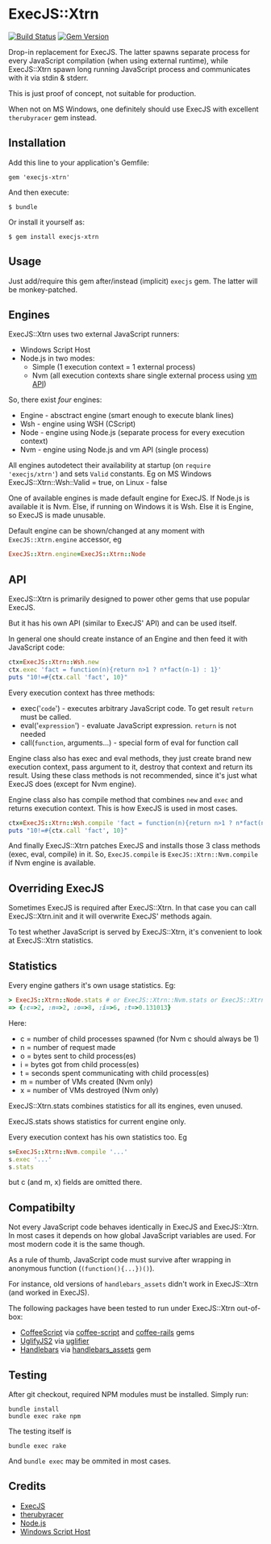 # ExecJS::Xtrn

[![Build Status](https://travis-ci.org/ukoloff/execjs-xtrn.svg?branch=master)](https://travis-ci.org/ukoloff/execjs-xtrn)
[![Gem Version](https://badge.fury.io/rb/execjs-xtrn.svg)](http://badge.fury.io/rb/execjs-xtrn)

Drop-in replacement for ExecJS. The latter spawns separate process for every JavaScript compilation
(when using external runtime),
while ExecJS::Xtrn spawn long running JavaScript process and communicates with it via stdin & stderr.

This is just proof of concept, not suitable for production.

When not on MS Windows, one definitely should use ExecJS with excellent `therubyracer` gem instead.

## Installation

Add this line to your application's Gemfile:

    gem 'execjs-xtrn'

And then execute:

    $ bundle

Or install it yourself as:

    $ gem install execjs-xtrn

## Usage

Just add/require this gem after/instead (implicit) `execjs` gem.
The latter will be monkey-patched.

## Engines

ExecJS::Xtrn uses two external JavaScript runners:

  * Windows Script Host
  * Node.js in two modes:
    - Simple (1 execution context = 1 external process)
    - Nvm (all execution contexts share single external process using [vm API](http://nodejs.org/api/vm.html))

So, there exist *four* engines:

  * Engine - absctract engine (smart enough to execute blank lines)
  * Wsh - engine using WSH (CScript)
  * Node - engine using Node.js (separate process for every execution context)
  * Nvm - engine using Node.js and vm API (single process)

All engines autodetect their availability at startup (on `require 'execjs/xtrn'`) and sets `Valid` constants.
Eg on MS Windows ExecJS::Xtrn::Wsh::Valid = true, on Linux - false

One of available engines is made default engine for ExecJS.
If Node.js is available it is Nvm.
Else, if running on Windows it is Wsh.
Else it is Engine, so ExecJS is made unusable.

Default engine can be shown/changed at any moment with `ExecJS::Xtrn.engine` accessor, eg

```ruby
ExecJS::Xtrn.engine=ExecJS::Xtrn::Node
```

## API

ExecJS::Xtrn is primarily designed to power other gems that use popular ExecJS.

But it has his own API (similar to ExecJS' API) and can be used itself.

In general one should create instance of an Engine and then feed it with JavaScript code:

```ruby
ctx=ExecJS::Xtrn::Wsh.new
ctx.exec 'fact = function(n){return n>1 ? n*fact(n-1) : 1}'
puts "10!=#{ctx.call 'fact', 10}"
```
Every execution context has three methods:
  * exec('`code`') -  executes arbitrary JavaScript code. To get result `return` must be called.
  * eval('`expression`') - evaluate JavaScript expression. `return` is not needed
  * call(`function`, arguments...) - special form of eval for function call

Engine class also has exec and eval methods, they just create brand new execution context,
pass argument to it, destroy that context and return its result. Using these class methods
is not recommended, since it's just what ExecJS does (except for Nvm engine).

Engine class also has compile method that combines `new` and `exec` and returns execution context.
This is how ExecJS is used in most cases.

```ruby
ctx=ExecJS::Xtrn::Wsh.compile 'fact = function(n){return n>1 ? n*fact(n-1) : 1}'
puts "10!=#{ctx.call 'fact', 10}"
```

And finally ExecJS::Xtrn patches ExecJS and installs those 3 class methods (exec, eval, compile) in it.
So, `ExecJS.compile` is `ExecJS::Xtrn::Nvm.compile` if Nvm engine is available.

## Overriding ExecJS

Sometimes ExecJS is required after ExecJS::Xtrn. In that case you can call ExecJS::Xtrn.init and
it will overwrite ExecJS' methods again.

To test whether JavaScript is served by ExecJS::Xtrn, it's convenient to look at ExecJS::Xtrn statistics.

## Statistics

Every engine gathers it's own usage statistics. Eg:

```ruby
> ExecJS::Xtrn::Node.stats # or ExecJS::Xtrn::Nvm.stats or ExecJS::Xtrn::Wsh.stats
=> {:c=>2, :n=>2, :o=>8, :i=>6, :t=>0.131013}
```
Here:
  * c = number of child processes spawned (for Nvm c should always be 1)
  * n = number of request made
  * o = bytes sent to child process(es)
  * i = bytes got from child process(es)
  * t = seconds spent communicating with child process(es)
  * m = number of VMs created (Nvm only)
  * x = number of VMs destroyed (Nvm only)

ExecJS::Xtrn.stats combines statistics for all its engines, even unused.

ExecJS.stats shows statistics for current engine only.

Every execution context has his own statistics too. Eg

```ruby
s=ExecJS::Xtrn::Nvm.compile '...'
s.exec '...'
s.stats
```
but c (and m, x) fields are omitted there.

## Compatibilty

Not every JavaScript code behaves identically in ExecJS and ExecJS::Xtrn. In most cases it depends on how
global JavaScript variables are used. For most modern code it is the same though.

As a rule of thumb, JavaScript code must survive after wrapping in anonymous function (`(function(){...})()`).

For instance, old versions of `handlebars_assets` didn't work
in ExecJS::Xtrn (and worked in ExecJS).

The following packages have been tested to run under ExecJS::Xtrn out-of-box:

  * [CoffeeScript](http://coffeescript.org/) via [coffee-script](https://rubygems.org/gems/coffee-script) and [coffee-rails](https://rubygems.org/gems/coffee-rails) gems
  * [UglifyJS2](https://github.com/mishoo/UglifyJS2) via [uglifier](https://github.com/lautis/uglifier)
  * [Handlebars](http://handlebarsjs.com/) via [handlebars_assets](https://github.com/leshill/handlebars_assets) gem

## Testing

After git checkout, required NPM modules must be installed. Simply run:

```
bundle install
bundle exec rake npm
```

The testing itself is

```
bundle exec rake
```

And `bundle exec` may be ommited in most cases.

## Credits

  * [ExecJS](https://github.com/sstephenson/execjs)
  * [therubyracer](https://github.com/cowboyd/therubyracer)
  * [Node.js](http://nodejs.org/)
  * [Windows Script Host](http://en.wikipedia.org/wiki/Windows_Script_Host)
